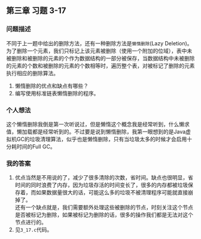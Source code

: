 ## 第三章 习题 3-17

### 问题描述

不同于上一题中给出的删除方法，还有一种删除方法是`懒惰删除`(Lazy Deletion)。  
为了删除一个元素，我们只标记上该元素被删除（使用一个附加的位域），表中未被删除和被删除的元素的个作为数据结构的一部分被保存，当数据结构中未被删除的元素的个数和被删除的元素的个数相等时，遍历整个表，对被标记了删除的元素执行相应的删除算法。

1. 懒惰删除的优点和缺点有哪些？
2. 编写使用标准链表懒惰删除的程序。

### 个人想法

这个懒惰删除我倒是第一次听说过，但是懒惰这个概念我是经常听到，什么懒求值，懒加载都是经常听到的。不过要是说到懒惰删除，我第一眼想到的是Java虚拟机GC的垃圾清理算法，似乎也是懒惰删除，只有当垃圾太多的时候才会启用十分耗时间的Full GC。

### 我的答案

1. 优点当然是不用说的了，减少了很多清除的次数，省时间。缺点也很明显，省时间的同时浪费了内存，因为垃圾存活的时间变长了，很多的内存都被垃圾保存着，而如果数据量很大的话，可能这么多的垃圾不被清理程序可能就直接崩掉了。  
还有一个缺点就是，我们需要额外处理这些被删除的节点，时刻关注这个节点是否被标记为删除，如果被标记为删除的话，很多的操作我们都是无法对这个节点进行的。
2. 见`3_17.c`代码。
